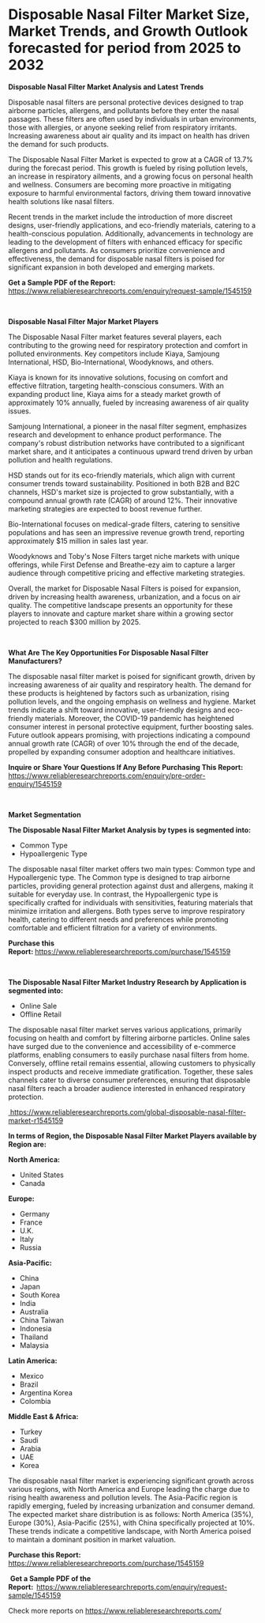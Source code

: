 <p><h1>Disposable Nasal Filter Market Size, Market Trends, and Growth Outlook forecasted for period from 2025 to 2032</h1></p><p><strong>Disposable Nasal Filter Market Analysis and Latest Trends</strong></p>
<p><p>Disposable nasal filters are personal protective devices designed to trap airborne particles, allergens, and pollutants before they enter the nasal passages. These filters are often used by individuals in urban environments, those with allergies, or anyone seeking relief from respiratory irritants. Increasing awareness about air quality and its impact on health has driven the demand for such products. </p><p>The Disposable Nasal Filter Market is expected to grow at a CAGR of 13.7% during the forecast period. This growth is fueled by rising pollution levels, an increase in respiratory ailments, and a growing focus on personal health and wellness. Consumers are becoming more proactive in mitigating exposure to harmful environmental factors, driving them toward innovative health solutions like nasal filters.</p><p>Recent trends in the market include the introduction of more discreet designs, user-friendly applications, and eco-friendly materials, catering to a health-conscious population. Additionally, advancements in technology are leading to the development of filters with enhanced efficacy for specific allergens and pollutants. As consumers prioritize convenience and effectiveness, the demand for disposable nasal filters is poised for significant expansion in both developed and emerging markets.</p></p>
<p><strong>Get a Sample PDF of the Report:&nbsp;</strong> <a href="https://www.reliableresearchreports.com/enquiry/request-sample/1545159?utm_campaign=2315&utm_medium=2&utm_source=Github&utm_content=ia&utm_term=09022025&utm_id=disposable-nasal-filter">https://www.reliableresearchreports.com/enquiry/request-sample/1545159</a></p>
<p>&nbsp;</p>
<p><strong>Disposable Nasal Filter Major Market Players</strong></p>
<p><p>The Disposable Nasal Filter market features several players, each contributing to the growing need for respiratory protection and comfort in polluted environments. Key competitors include Kiaya, Samjoung International, HSD, Bio-International, Woodyknows, and others.</p><p>Kiaya is known for its innovative solutions, focusing on comfort and effective filtration, targeting health-conscious consumers. With an expanding product line, Kiaya aims for a steady market growth of approximately 10% annually, fueled by increasing awareness of air quality issues.</p><p>Samjoung International, a pioneer in the nasal filter segment, emphasizes research and development to enhance product performance. The company's robust distribution networks have contributed to a significant market share, and it anticipates a continuous upward trend driven by urban pollution and health regulations.</p><p>HSD stands out for its eco-friendly materials, which align with current consumer trends toward sustainability. Positioned in both B2B and B2C channels, HSD's market size is projected to grow substantially, with a compound annual growth rate (CAGR) of around 12%. Their innovative marketing strategies are expected to boost revenue further.</p><p>Bio-International focuses on medical-grade filters, catering to sensitive populations and has seen an impressive revenue growth trend, reporting approximately $15 million in sales last year. </p><p>Woodyknows and Toby's Nose Filters target niche markets with unique offerings, while First Defense and Breathe-ezy aim to capture a larger audience through competitive pricing and effective marketing strategies.</p><p>Overall, the market for Disposable Nasal Filters is poised for expansion, driven by increasing health awareness, urbanization, and a focus on air quality. The competitive landscape presents an opportunity for these players to innovate and capture market share within a growing sector projected to reach $300 million by 2025.</p></p>
<p>&nbsp;</p>
<p><strong>What Are The Key Opportunities For Disposable Nasal Filter Manufacturers?</strong></p>
<p><p>The disposable nasal filter market is poised for significant growth, driven by increasing awareness of air quality and respiratory health. The demand for these products is heightened by factors such as urbanization, rising pollution levels, and the ongoing emphasis on wellness and hygiene. Market trends indicate a shift toward innovative, user-friendly designs and eco-friendly materials. Moreover, the COVID-19 pandemic has heightened consumer interest in personal protective equipment, further boosting sales. Future outlook appears promising, with projections indicating a compound annual growth rate (CAGR) of over 10% through the end of the decade, propelled by expanding consumer adoption and healthcare initiatives.</p></p>
<p><strong>Inquire or Share Your Questions If Any Before Purchasing This Report:</strong> <a href="https://www.reliableresearchreports.com/enquiry/pre-order-enquiry/1545159?utm_campaign=2315&utm_medium=2&utm_source=Github&utm_content=ia&utm_term=09022025&utm_id=disposable-nasal-filter">https://www.reliableresearchreports.com/enquiry/pre-order-enquiry/1545159</a></p>
<p>&nbsp;</p>
<p><strong>Market Segmentation</strong></p>
<p><strong>The Disposable Nasal Filter Market Analysis by types is segmented into:</strong></p>
<p><ul><li>Common Type</li><li>Hypoallergenic Type</li></ul></p>
<p><p>The disposable nasal filter market offers two main types: Common type and Hypoallergenic type. The Common type is designed to trap airborne particles, providing general protection against dust and allergens, making it suitable for everyday use. In contrast, the Hypoallergenic type is specifically crafted for individuals with sensitivities, featuring materials that minimize irritation and allergens. Both types serve to improve respiratory health, catering to different needs and preferences while promoting comfortable and efficient filtration for a variety of environments.</p></p>
<p><strong>Purchase this Report:&nbsp;</strong><a href="https://www.reliableresearchreports.com/purchase/1545159?utm_campaign=2315&utm_medium=2&utm_source=Github&utm_content=ia&utm_term=09022025&utm_id=disposable-nasal-filter">https://www.reliableresearchreports.com/purchase/1545159</a></p>
<p>&nbsp;</p>
<p><strong>The Disposable Nasal Filter Market Industry Research by Application is segmented into:</strong></p>
<p><ul><li>Online Sale</li><li>Offline Retail</li></ul></p>
<p><p>The disposable nasal filter market serves various applications, primarily focusing on health and comfort by filtering airborne particles. Online sales have surged due to the convenience and accessibility of e-commerce platforms, enabling consumers to easily purchase nasal filters from home. Conversely, offline retail remains essential, allowing customers to physically inspect products and receive immediate gratification. Together, these sales channels cater to diverse consumer preferences, ensuring that disposable nasal filters reach a broader audience interested in enhanced respiratory protection.</p></p>
<p><a href="https://www.reliableresearchreports.com/global-disposable-nasal-filter-market-r1545159?utm_campaign=2315&utm_medium=2&utm_source=Github&utm_content=ia&utm_term=09022025&utm_id=disposable-nasal-filter">&nbsp;https://www.reliableresearchreports.com/global-disposable-nasal-filter-market-r1545159</a></p>
<p><strong>In terms of Region, the Disposable Nasal Filter Market Players available by Region are:</strong></p>
<p>
    <p> <strong> North America: </strong>
        <ul>
            <li>United States</li>
            <li>Canada</li>
        </ul>
        </p> 
    <p> <strong> Europe: </strong>
        <ul>
            <li>Germany</li>
            <li>France</li>
            <li>U.K.</li>
            <li>Italy</li>
            <li>Russia</li>
        </ul>
        </p> 
    <p> <strong> Asia-Pacific: </strong>
        <ul>
            <li>China</li>
            <li>Japan</li>
            <li>South Korea</li>
            <li>India</li>
            <li>Australia</li>
            <li>China Taiwan</li>
            <li>Indonesia</li>
            <li>Thailand</li>
            <li>Malaysia</li>
        </ul>
        </p> 
    <p> <strong> Latin America: </strong>
        <ul>
            <li>Mexico</li>
            <li>Brazil</li>
            <li>Argentina Korea</li>
            <li>Colombia</li>
        </ul>
        </p> 
    <p> <strong> Middle East & Africa: </strong>
        <ul>
            <li>Turkey</li>
            <li>Saudi</li>
            <li>Arabia</li>
            <li>UAE</li>
            <li>Korea</li>
        </ul>
    </p>
    </p>
<p><p>The disposable nasal filter market is experiencing significant growth across various regions, with North America and Europe leading the charge due to rising health awareness and pollution levels. The Asia-Pacific region is rapidly emerging, fueled by increasing urbanization and consumer demand. The expected market share distribution is as follows: North America (35%), Europe (30%), Asia-Pacific (25%), with China specifically projected at 10%. These trends indicate a competitive landscape, with North America poised to maintain a dominant position in market valuation.</p></p>
<p><strong>Purchase this Report: </strong><a href="https://www.reliableresearchreports.com/purchase/1545159?utm_campaign=2315&utm_medium=2&utm_source=Github&utm_content=ia&utm_term=09022025&utm_id=disposable-nasal-filter">https://www.reliableresearchreports.com/purchase/1545159</a></p>
<p>&nbsp;<strong>Get a Sample PDF of the Report:&nbsp;&nbsp;</strong><a href="https://www.reliableresearchreports.com/enquiry/request-sample/1545159?utm_campaign=2315&utm_medium=2&utm_source=Github&utm_content=ia&utm_term=09022025&utm_id=disposable-nasal-filter">https://www.reliableresearchreports.com/enquiry/request-sample/1545159</a></p>
<p><strong></strong></p>
<p>Check more reports on <a href="https://www.reliableresearchreports.com/?utm_campaign=2315&utm_medium=2&utm_source=Github&utm_content=ia&utm_term=09022025&utm_id=disposable-nasal-filter">https://www.reliableresearchreports.com/</a></p>